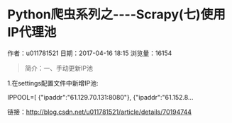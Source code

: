 # Python爬虫系列之----Scrapy(七)使用IP代理池
作者：u011781521
日期：2017-04-16 18:15
浏览量：16154
> 简介：一、手动更新IP池


1.在settings配置文件中新增IP池:


IPPOOL=[
	{"ipaddr":"61.129.70.131:8080"},
	{"ipaddr":"61.152.8...

 链接：http://blog.csdn.net/u011781521/article/details/70194744

